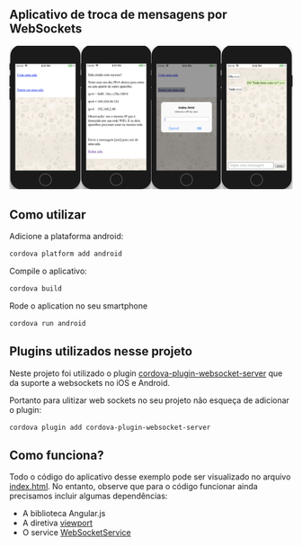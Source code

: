 
## Aplicativo de troca de mensagens por WebSockets

![screen](screenshot.png)

## Como utilizar
Adicione a plataforma android:
```bash
cordova platform add android
```


Compile o aplicativo:
```bash
cordova build
```

Rode o aplication no seu smartphone
```bash
cordova run android
```


## Plugins utilizados nesse projeto

Neste projeto foi utilizado o plugin [cordova-plugin-websocket-server](https://github.com/becvert/cordova-plugin-websocket-server) que da suporte a websockets no iOS e Android. 

Portanto para ulitizar web sockets no seu projeto não esqueça de adicionar o plugin:
```bash
cordova plugin add cordova-plugin-websocket-server
```

## Como funciona?
Todo o código do aplicativo desse exemplo pode ser visualizado no arquivo [index.html](www/index.html). No entanto, observe que para o código funcionar ainda precisamos incluir algumas dependências:

* A biblioteca Angular.js
* A diretiva [viewport](www/js/viewport.js)
* O service [WebSocketService](www/js/websockets.js)
